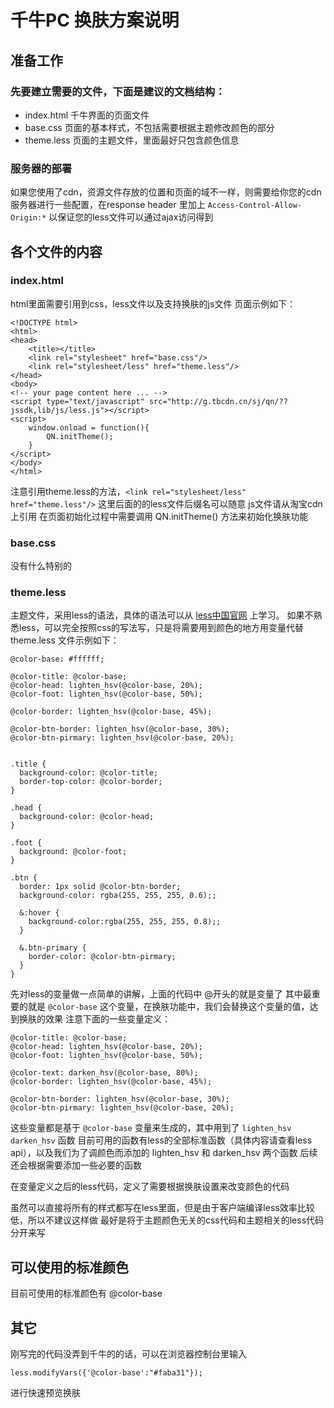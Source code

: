 # 千牛PC 换肤方案说明

## 准备工作
### 先要建立需要的文件，下面是建议的文档结构：
* index.html  千牛界面的页面文件
* base.css    页面的基本样式，不包括需要根据主题修改颜色的部分
* theme.less  页面的主题文件，里面最好只包含颜色信息

### 服务器的部署
如果您使用了cdn，资源文件存放的位置和页面的域不一样，则需要给你您的cdn服务器进行一些配置，在response header 里加上
`Access-Control-Allow-Origin:*`
以保证您的less文件可以通过ajax访问得到

## 各个文件的内容
### index.html
html里面需要引用到css，less文件以及支持换肤的js文件
页面示例如下：

    <!DOCTYPE html>
    <html>
    <head>
        <title></title>
        <link rel="stylesheet" href="base.css"/>
        <link rel="stylesheet/less" href="theme.less"/>
    </head>
    <body>
    <!-- your page content here ... -->
    <script type="text/javascript" src="http://g.tbcdn.cn/sj/qn/??jssdk,lib/js/less.js"></script>
    <script>
        window.onload = function(){
            QN.initTheme();
        }
    </script>
    </body>
    </html>

注意引用theme.less的方法，`<link rel="stylesheet/less" href="theme.less"/>` 这里后面的的less文件后缀名可以随意
js文件请从淘宝cdn上引用
在页面初始化过程中需要调用 QN.initTheme() 方法来初始化换肤功能

### base.css
没有什么特别的

### theme.less
主题文件，采用less的语法，具体的语法可以从 [less中国官网](www.lesscss.net) 上学习。
如果不熟悉less，可以完全按照css的写法写，只是将需要用到颜色的地方用变量代替
theme.less 文件示例如下：

    @color-base: #ffffff;

    @color-title: @color-base;
    @color-head: lighten_hsv(@color-base, 20%);
    @color-foot: lighten_hsv(@color-base, 50%);

    @color-border: lighten_hsv(@color-base, 45%);

    @color-btn-border: lighten_hsv(@color-base, 30%);
    @color-btn-pirmary: lighten_hsv(@color-base, 20%);


    .title {
      background-color: @color-title;
      border-top-color: @color-border;
    }

    .head {
      background-color: @color-head;
    }

    .foot {
      background: @color-foot;
    }

    .btn {
      border: 1px solid @color-btn-border;
      background-color: rgba(255, 255, 255, 0.6);;

      &:hover {
        background-color:rgba(255, 255, 255, 0.8);;
      }

      &.btn-primary {
        border-color: @color-btn-pirmary;
      }
    }

先对less的变量做一点简单的讲解，上面的代码中 @开头的就是变量了
其中最重要的就是 `@color-base` 这个变量，在换肤功能中，我们会替换这个变量的值，达到换肤的效果
注意下面的一些变量定义：

    @color-title: @color-base;
    @color-head: lighten_hsv(@color-base, 20%);
    @color-foot: lighten_hsv(@color-base, 50%);

    @color-text: darken_hsv(@color-base, 80%);
    @color-border: lighten_hsv(@color-base, 45%);

    @color-btn-border: lighten_hsv(@color-base, 30%);
    @color-btn-pirmary: lighten_hsv(@color-base, 20%);

这些变量都是基于 `@color-base` 变量来生成的，其中用到了 `lighten_hsv` `darken_hsv` 函数
目前可用的函数有less的全部标准函数（具体内容请查看less api），以及我们为了调颜色而添加的 lighten_hsv 和 darken_hsv 两个函数
后续还会根据需要添加一些必要的函数

在变量定义之后的less代码，定义了需要根据换肤设置来改变颜色的代码

虽然可以直接将所有的样式都写在less里面，但是由于客户端编译less效率比较低，所以不建议这样做
最好是将于主题颜色无关的css代码和主题相关的less代码分开来写

## 可以使用的标准颜色
目前可使用的标准颜色有
@color-base

## 其它

刚写完的代码没弄到千牛的的话，可以在浏览器控制台里输入

    less.modifyVars({'@color-base':"#faba31"});

进行快速预览换肤



